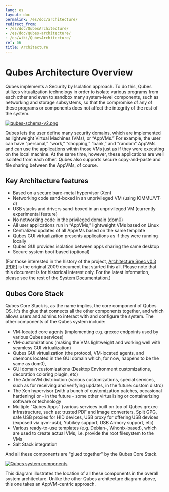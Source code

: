 ```yaml
---
lang: es
layout: doc
permalink: /es/doc/architecture/
redirect_from:
- /es/doc/QubesArchitecture/
- /es/doc/qubes-architecture/
- /es/wiki/QubesArchitecture/
ref: 56
title: Architecture
---
```


Qubes Architecture Overview
===========================
<a id="qubes-architecture-overview"></a>

Qubes implements a Security by Isolation approach. To do this, Qubes utilizes virtualization technology in order to isolate various programs from each other and even to sandbox many system-level components, such as networking and storage subsystems, so that the compromise of any of these programs or components does not affect the integrity of the rest of the system.

[![qubes-schema-v2.png](/attachment/wiki/QubesArchitecture/qubes-schema-v2.png)](/attachment/wiki/QubesArchitecture/qubes-schema-v2.png)

Qubes lets the user define many security domains, which are implemented as lightweight Virtual Machines (VMs), or “AppVMs.” For example, the user can have “personal,” “work,” “shopping,” “bank,” and “random” AppVMs and can use the applications within those VMs just as if they were executing on the local machine. At the same time, however, these applications are well isolated from each other. Qubes also supports secure copy-and-paste and file sharing between the AppVMs, of course.

Key Architecture features
-------------------------
<a id="key-architecture-features"></a>

- Based on a secure bare-metal hypervisor (Xen)
- Networking code sand-boxed in an unprivileged VM (using IOMMU/VT-d)
- USB stacks and drivers sand-boxed in an unprivileged VM (currently experimental feature)
- No networking code in the privileged domain (dom0)
- All user applications run in “AppVMs,” lightweight VMs based on Linux
- Centralized updates of all AppVMs based on the same template
- Qubes GUI virtualization presents applications as if they were running locally
- Qubes GUI provides isolation between apps sharing the same desktop
- Secure system boot based (optional)

(For those interested in the history of the project, [Architecture Spec v0.3 [PDF]](/attachment/wiki/QubesArchitecture/arch-spec-0.3.pdf) is the original 2009 document that started this all.
Please note that this document is for historical interest only.
For the latest information, please see the rest of the [System Documentation](/es/doc/#system).)

Qubes Core Stack
----------------
<a id="qubes-core-stack"></a>

Qubes Core Stack is, as the name implies, the core component of Qubes OS. It's
the glue that connects all the other components together, and which allows users
and admins to interact with and configure the system. The other components of
the Qubes system include:

- VM-located core agents (implementing e.g. qrexec endpoints used by various
  Qubes services)
- VM-customizations (making the VMs lightweight and working well with seamless
  GUI virtualization)
- Qubes GUI virtualization (the protocol, VM-located agents, and daemons
  located in the GUI domain which, for now, happens to be the same as dom0),
- GUI domain customizations (Desktop Environment customizations, decoration
  coloring plugin, etc)
- The AdminVM distribution (various customizations, special services, such as
  for receiving and verifying updates, in the future: custom distro)
- The Xen hypervisor (with a bunch of customization patches, occasional
  hardening) or - in the future - some other virtualising or containerizing
  software or technology
- Multiple "Qubes Apps" (various services built on top of Qubes qrexec
  infrastructure, such as: trusted PDF and Image converters, Split GPG, safe
  USB proxies for HID devices, USB proxy for offering USB devices (exposed via
  qvm-usb), Yubikey support, USB Armory support, etc)
- Various ready-to-use templates (e.g. Debian-, Whonix-based), which are used
  to create actual VMs, i.e. provide the root filesystem to the VMs
- Salt Stack integration

And all these components are "glued together" by the Qubes Core Stack.

[![Qubes system components](/attachment/wiki/QubesArchitecture/qubes-components.png)](/attachment/wiki/QubesArchitecture/qubes-components.png)

This diagram illustrates the location of all these components in the overall
system architecture. Unlike the other Qubes architecture diagram above, this one
takes an AppVM-centric approach.